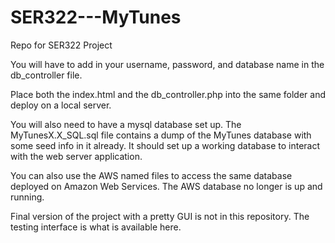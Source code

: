 # SER322---MyTunes
Repo for SER322 Project

You will have to add in your username, password, and database name in the db_controller file.

Place both the index.html and the db_controller.php into the same folder and deploy on a local server.

You will also need to have a mysql database set up.  The MyTunesX.X_SQL.sql file contains a dump of the MyTunes database with some seed info in it already.  It should set up a working database to interact with the web server application.

You can also use the AWS named files to access the same database deployed on Amazon Web Services.
The AWS database no longer is up and running. 

Final version of the project with a pretty GUI is not in this repository.  The testing interface is what is available here.
